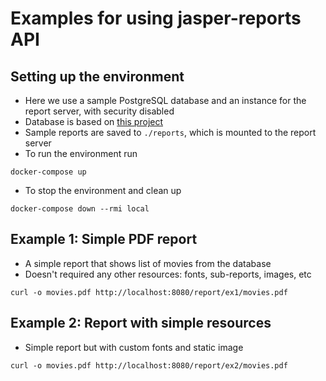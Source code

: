 # Examples for using jasper-reports API

## Setting up the environment

- Here we use a sample PostgreSQL database and an instance for the report server, with security disabled
- Database is based on [this project](https://github.com/zseta/postgres-docker-samples)
- Sample reports are saved to `./reports`, which is mounted to the report server
- To run the environment run

```shell
docker-compose up
```

- To stop the environment and clean up

```shell
docker-compose down --rmi local
```

## Example 1: Simple PDF report
- A simple report that shows list of movies from the database
- Doesn't required any other resources: fonts, sub-reports, images, etc

```shell
curl -o movies.pdf http://localhost:8080/report/ex1/movies.pdf
```

## Example 2: Report with simple resources
- Simple report but with custom fonts and static image

```shell
curl -o movies.pdf http://localhost:8080/report/ex2/movies.pdf
```
